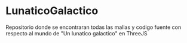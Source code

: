 # LunaticoGalactico
 Repositorio donde se encontraran todas las mallas y codigo fuente con respecto al mundo de "Un lunatico galactico" en ThreeJS
